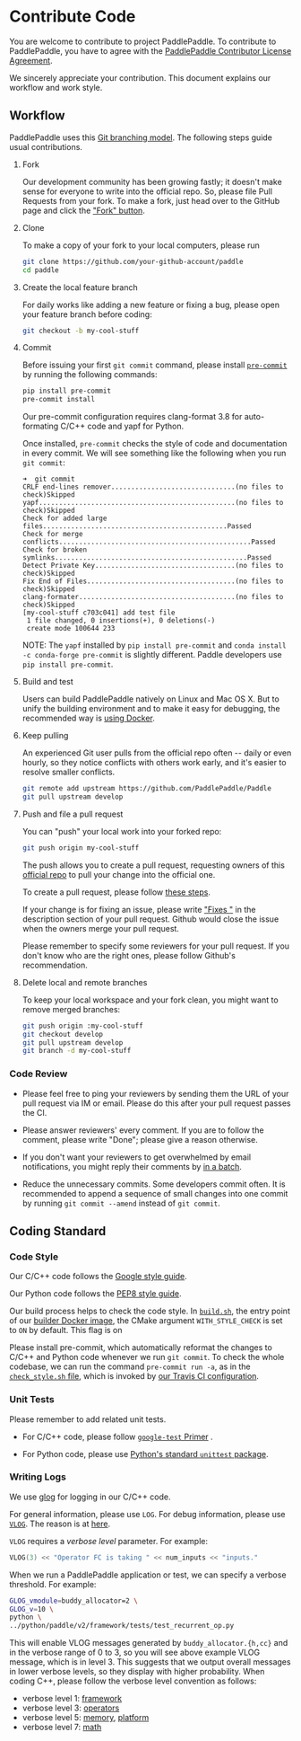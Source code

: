 # Contribute Code

You are welcome to contribute to project PaddlePaddle. To contribute to PaddlePaddle, you have to agree with the 
[PaddlePaddle Contributor License Agreement](https://gist.github.com/wangkuiyi/0c22c7b1bd3bb7eb27d76f85c3a3e329).

We sincerely appreciate your contribution.  This document explains our workflow and work style.

## Workflow

PaddlePaddle uses this [Git branching model](http://nvie.com/posts/a-successful-git-branching-model/).  The following steps guide usual contributions.

1. Fork

   Our development community has been growing fastly; it doesn't make sense for everyone to write into the official repo.  So, please file Pull Requests from your fork.  To make a fork,  just head over to the GitHub page and click the ["Fork" button](https://help.github.com/articles/fork-a-repo/).

1. Clone

   To make a copy of your fork to your local computers, please run

   ```bash
   git clone https://github.com/your-github-account/paddle
   cd paddle
   ```

1. Create the local feature branch

   For daily works like adding a new feature or fixing a bug, please open your feature branch before coding:

   ```bash
   git checkout -b my-cool-stuff
   ```

1. Commit

   Before issuing your first `git commit` command, please install [`pre-commit`](http://pre-commit.com/) by running the following commands:

   ```bash
   pip install pre-commit
   pre-commit install
   ```

   Our pre-commit configuration requires clang-format 3.8 for auto-formating C/C++ code and yapf for Python.

   Once installed, `pre-commit` checks the style of code and documentation in every commit.  We will see something like the following when you run `git commit`:

   ```
   ➜  git commit
   CRLF end-lines remover...............................(no files to check)Skipped
   yapf.................................................(no files to check)Skipped
   Check for added large files..............................................Passed
   Check for merge conflicts................................................Passed
   Check for broken symlinks................................................Passed
   Detect Private Key...................................(no files to check)Skipped
   Fix End of Files.....................................(no files to check)Skipped
   clang-formater.......................................(no files to check)Skipped
   [my-cool-stuff c703c041] add test file
    1 file changed, 0 insertions(+), 0 deletions(-)
    create mode 100644 233
   ```

	NOTE: The `yapf` installed by `pip install pre-commit` and `conda install -c conda-forge pre-commit` is slightly different. Paddle developers use `pip install pre-commit`.

1. Build and test

   Users can build PaddlePaddle natively on Linux and Mac OS X.  But to unify the building environment and to make it easy for debugging, the recommended way is [using Docker](https://github.com/PaddlePaddle/Paddle/blob/develop/doc/howto/dev/build_en.md).

1. Keep pulling

   An experienced Git user pulls from the official repo often -- daily or even hourly, so they notice conflicts with others work early, and it's easier to resolve smaller conflicts.

   ```bash
   git remote add upstream https://github.com/PaddlePaddle/Paddle
   git pull upstream develop
   ```

1. Push and file a pull request

   You can "push" your local work into your forked repo:

   ```bash
   git push origin my-cool-stuff
   ```

   The push allows you to create a pull request, requesting owners of this [official repo](https://github.com/PaddlePaddle/Paddle) to pull your change into the official one.

   To create a pull request, please follow [these steps](https://help.github.com/articles/creating-a-pull-request/).

   If your change is for fixing an issue, please write ["Fixes <issue-URL>"](https://help.github.com/articles/closing-issues-using-keywords/) in the description section of your pull request.  Github would close the issue when the owners merge your pull request.

   Please remember to specify some reviewers for your pull request.  If you don't know who are the right ones, please follow Github's recommendation.


1. Delete local and remote branches

   To keep your local workspace and your fork clean, you might want to remove merged branches:

   ```bash
   git push origin :my-cool-stuff
   git checkout develop
   git pull upstream develop
   git branch -d my-cool-stuff
   ```

### Code Review

-  Please feel free to ping your reviewers by sending them the URL of your pull request via IM or email.  Please do this after your pull request passes the CI.

- Please answer reviewers' every comment.  If you are to follow the comment, please write "Done"; please give a reason otherwise.

- If you don't want your reviewers to get overwhelmed by email notifications, you might reply their comments by [in a batch](https://help.github.com/articles/reviewing-proposed-changes-in-a-pull-request/).

- Reduce the unnecessary commits.  Some developers commit often.  It is recommended to append a sequence of small changes into one commit by running `git commit --amend` instead of `git commit`.


## Coding Standard

### Code Style

Our C/C++ code follows the [Google style guide](http://google.github.io/styleguide/cppguide.html).

Our Python code follows the [PEP8 style guide](https://www.python.org/dev/peps/pep-0008/).

Our build process helps to check the code style.  In [`build.sh`](https://github.com/PaddlePaddle/Paddle/blob/b84e8226514b8bb4405c3c28e54aa5077193d179/paddle/scripts/docker/build.sh#L42), the entry point of our [builder Docker image](https://github.com/PaddlePaddle/Paddle/blob/b84e8226514b8bb4405c3c28e54aa5077193d179/Dockerfile#L88), the CMake argument `WITH_STYLE_CHECK` is set to `ON` by default.  This flag is on

Please install pre-commit, which automatically reformat the changes to C/C++ and Python code whenever we run `git commit`.  To check the whole codebase, we can run the command `pre-commit run -a`, as in the [`check_style.sh` file](https://github.com/PaddlePaddle/Paddle/blob/b84e8226514b8bb4405c3c28e54aa5077193d179/paddle/scripts/travis/check_style.sh#L30), which is invoked by [our Travis CI configuration](https://github.com/PaddlePaddle/Paddle/blob/b84e8226514b8bb4405c3c28e54aa5077193d179/.travis.yml#L43).

### Unit Tests

Please remember to add related unit tests.

- For C/C++ code, please follow [`google-test` Primer](https://github.com/google/googletest/blob/master/googletest/docs/primer.md) .

- For Python code, please use [Python's standard `unittest` package](http://pythontesting.net/framework/unittest/unittest-introduction/).


### Writing Logs

We use [glog](https://github.com/google/glog) for logging in our C/C++ code.

For general information, please use `LOG`.  For debug information, please use [`VLOG`](http://htmlpreview.github.io/?https://github.com/google/glog/blob/master/doc/glog.html#verbose).  The reason is at [here](https://groups.google.com/a/chromium.org/d/msg/chromium-dev/3NDNd1KzXeY/AZKMMx37fdQJ).

`VLOG` requires a *verbose level* parameter.  For example:

```c++
VLOG(3) << "Operator FC is taking " << num_inputs << "inputs."
```

When we run a PaddlePaddle application or test, we can specify a verbose threshold.  For example:

```bash
GLOG_vmodule=buddy_allocator=2 \
GLOG_v=10 \
python \
../python/paddle/v2/framework/tests/test_recurrent_op.py
```

This will enable VLOG messages generated by `buddy_allocator.{h,cc}` and in the verbose range of 0 to 3, so you will see above example VLOG message, which is in level 3.  This suggests that we output overall messages in lower verbose levels, so they display with higher probability.  When coding C++, please follow the verbose level convention as follows:

- verbose level 1: [framework](https://github.com/PaddlePaddle/Paddle/tree/develop/paddle/fluid/framework)
- verbose level 3: [operators](https://github.com/PaddlePaddle/Paddle/tree/develop/paddle/fluid/operators)
- verbose level 5: [memory](https://github.com/PaddlePaddle/Paddle/tree/develop/paddle/fluid/memory), [platform](https://github.com/PaddlePaddle/Paddle/tree/develop/paddle/fluid/platform)
- verbose level 7: [math](https://github.com/PaddlePaddle/Paddle/tree/develop/paddle/fluid/operators/math/)
